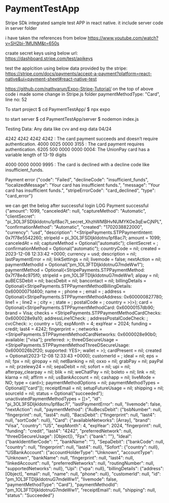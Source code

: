 # PaymentTestApp

Stripe SDk integrated sample test APP in react native.
it include server code in server folder

i have taken the references from below
https://www.youtube.com/watch?v=SH2bi-1MUNM&t=650s

craate secret keys using below url:
https://dashboard.stripe.com/test/apikeys

test the applcition using below data provided by the stripe:
https://stripe.com/docs/payments/accept-a-payment?platform=react-native&ui=payment-sheet#react-native-test

https://github.com/nathvarun/Expo-Stripe-Tutorial/
on the top of above code i made some change in Stripe.js folder 
paymentMethodType: "Card",
line no: 52

To start project 
$ cd PaymentTestApp/
$ npx expo   

to start server
$ cd PaymentTestApp/server
$ nodemon index.js  


Testing Data: Any data like cvv and exp data 04/24

4242 4242 4242 4242 : The card payment succeeds and doesn’t require authentication.
4000 0025 0000 3155 : The card payment requires authentication.
6205 500 0000 0000 0004: The UnionPay card has a variable length of 13-19 digits

4000 0000 0000 9995 : The card is declined with a decline code like insufficient_funds.

 Payment error  {"code": "Failed", "declineCode": "insufficient_funds", "localizedMessage": "Your card has insufficient funds.", "message": "Your card has insufficient funds.", "stripeErrorCode": "card_declined", "type": "card_error"}

we can get the belog after successful login
 LOG  Payment successful  {"amount": 1099, "canceledAt": null, "captureMethod": "Automatic", "clientSecret": "pi_3OL3FSDIjkIdotnu1pf8ac7l_secret_XhzhWMBHvNUMYKOe3qEwCjNPL", "confirmationMethod": "Automatic", "created": "1702038822000", "currency": "usd", "description": "<StripePayments.STPPaymentIntent: 0x7f78e5542260; stripeId = pi_3OL3FSDIjkIdotnu1pf8ac7l; amount = 1099; canceledAt = nil; captureMethod = Optional(\"automatic\"); clientSecret = <redacted>; confirmationMethod = Optional(\"automatic\"); countryCode = nil; created = 2023-12-08 12:33:42 +0000; currency = usd; description = nil; lastPaymentError = nil; linkSettings = nil; livemode = false; nextAction = nil; paymentMethodId = Optional(\"pm_1OL3FTDIjkIdotnuG7mdeWw1\"); paymentMethod = Optional(<StripePayments.STPPaymentMethod: 0x7f78e4c975f0; stripeId = pm_1OL3FTDIjkIdotnuG7mdeWw1; alipay = nil; auBECSDebit = nil; bacsDebit = nil; bancontact = nil; billingDetails = Optional(<StripePayments.STPPaymentMethodBillingDetails: 0x60000071d400; name = ; phone = ; email = ; address = Optional(<StripePayments.STPPaymentMethodAddress: 0x600000827780; line1 = ; line2 = ; city = ; state = ; postalCode = ; country = >)>); card = Optional(<StripePayments.STPPaymentMethodCard: 0x60000157db90; brand = Visa; checks = <StripePayments.STPPaymentMethodCardChecks: 0x6000028e9a10; addressLine1Check: ; addressPostalCodeCheck: ; cvcCheck: >; country = US; expMonth = 4; expYear = 2024; funding = credit; last4 = 4242; fingerprint = ; networks = <StripePayments.STPPaymentMethodCardNetworks: 0x6000028e90b0; available: [\"visa\"]; preferred: >; threeDSecureUsage = <StripePayments.STPPaymentMethodThreeDSecureUsage: 0x6000026b2f20; supported: YES>; wallet = >); cardPresent = nil; created = Optional(2023-12-08 12:33:43 +0000); customerId = ; ideal = nil; eps = nil; fpx = nil; giropay = nil; netBanking = nil; oxxo = nil; grabPay = nil; payPal = nil; przelewy24 = nil; sepaDebit = nil; sofort = nil; upi = nil; afterpay_clearpay = nil; blik = nil; weChatPay = nil; boleto = nil; link = nil; klarna = nil; affirm = nil; usBankAccount = nil; cashapp = nil; liveMode = NO; type = card>); paymentMethodOptions = nil; paymentMethodTypes = Optional([\"card\"]); receiptEmail = nil; setupFutureUsage = nil; shipping = nil; sourceId = nil; status = Optional(\"succeeded\"); unactivatedPaymentMethodTypes = []>", "id": "pi_3OL3FSDIjkIdotnu1pf8ac7l", "lastPaymentError": null, "livemode": false, "nextAction": null, "paymentMethod": {"AuBecsDebit": {"bsbNumber": null, "fingerprint": null, "last4": null}, "BacsDebit": {"fingerprint": null, "last4": null, "sortCode": null}, "Card": {"availableNetworks": [Array], "brand": "Visa", "country": "US", "expMonth": 4, "expYear": 2024, "fingerprint": null, "funding": "credit", "last4": "4242", "preferredNetwork": null, "threeDSecureUsage": [Object]}, "Fpx": {"bank": ""}, "Ideal": {"bankIdentifierCode": "", "bankName": ""}, "SepaDebit": {"bankCode": null, "country": null, "fingerprint": null, "last4": null}, "Sofort": {"country": null}, "USBankAccount": {"accountHolderType": "Unknown", "accountType": "Unknown", "bankName": null, "fingerprint": null, "last4": null, "linkedAccount": null, "preferredNetworks": null, "routingNumber": null, "supportedNetworks": null}, "Upi": {"vpa": null}, "billingDetails": {"address": [Object], "email": null, "name": null, "phone": null}, "customerId": null, "id": "pm_1OL3FTDIjkIdotnuG7mdeWw1", "livemode": false, "paymentMethodType": "Card"}, "paymentMethodId": "pm_1OL3FTDIjkIdotnuG7mdeWw1", "receiptEmail": null, "shipping": null, "status": "Succeeded"}
